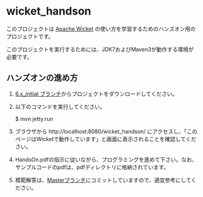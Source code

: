 wicket_handson
==============

このプロジェクトは [Apache Wicket](http://wicket.apache.org/) の使い方を学習するためのハンズオン用のプロジェクトです。

このプロジェクトを実行するためには、JDK7およびMaven3が動作する環境が必要です。


## ハンズオンの進め方

1. [6.x_initial ブランチ](https://github.com/gishi-yama/wicket_handson/tree/6.x_initial)からプロジェクトをダウンロードしてください。
1. 以下のコマンドを実行してください。

	$ mvn jetty:run

1. ブラウザから http://localhost:8080/wicket_handson/ にアクセスし、「このページはWicketで動作しています」と画面に表示されることを確認してください。
1. HandsOn.pdfの指示に従いながら、プログラミングを進めて下さい。なお、サンプルコードのpdfは、pdfディレクトリに格納されています。
1. 模範解答は、[Masterブランチ](https://github.com/gishi-yama/wicket_handson/tree/master)にコミットしていますので、適宜参考にしてください。
